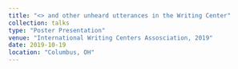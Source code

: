 ```yaml
---
title: "<> and other unheard utterances in the Writing Center"
collection: talks
type: "Poster Presentation"
venue: "International Writing Centers Assosciation, 2019"
date: 2019-10-19
location: "Columbus, OH"
---
```



